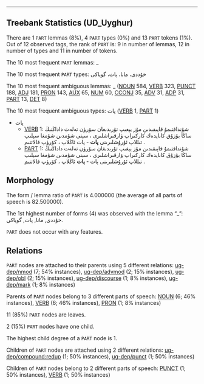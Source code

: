 

--------------------------------------------------------------------------------

## Treebank Statistics (UD_Uyghur)

There are 1 `PART` lemmas (8%), 4 `PART` types (0%) and 13 `PART` tokens (1%).
Out of 12 observed tags, the rank of `PART` is: 9 in number of lemmas, 12 in number of types and 11 in number of tokens.

The 10 most frequent `PART` lemmas: _

The 10 most frequent `PART` types:  خۇددى، مانا، پات، گوياكى

The 10 most frequent ambiguous lemmas: _ ([NOUN]() 584, [VERB]() 323, [PUNCT]() 188, [ADJ]() 181, [PRON]() 143, [AUX]() 65, [NUM]() 60, [CCONJ]() 35, [ADV]() 31, [ADP]() 31, [PART]() 13, [DET]() 8)

The 10 most frequent ambiguous types:  پات ([VERB]() 1, [PART]() 1)


* پات
  * [VERB]() 1: شۇنداقتىمۇ قاپىقىدىن مۇز يېغىپ تۇرىدىغان سۆرۈن تەلەت داداڭنىڭ ساڭا بۇزۇق كانايدەك كاركىراپ ۋارقىراشلىرى ، سېنى شۇمدىن شۇمغا سېلىپ تىللاپ ئۇرۇشلىرىنى <b>پات</b> - پات ئاڭلاپ ، كۆرۈپ قالاتتىم .
  * [PART]() 1: شۇنداقتىمۇ قاپىقىدىن مۇز يېغىپ تۇرىدىغان سۆرۈن تەلەت داداڭنىڭ ساڭا بۇزۇق كانايدەك كاركىراپ ۋارقىراشلىرى ، سېنى شۇمدىن شۇمغا سېلىپ تىللاپ ئۇرۇشلىرىنى پات - <b>پات</b> ئاڭلاپ ، كۆرۈپ قالاتتىم .

## Morphology

The form / lemma ratio of `PART` is 4.000000 (the average of all parts of speech is 82.500000).

The 1st highest number of forms (4) was observed with the lemma “_”: خۇددى, مانا, پات, گوياكى.

`PART` does not occur with any features.


## Relations

`PART` nodes are attached to their parents using 5 different relations: [ug-dep/nmod]() (7; 54% instances), [ug-dep/advmod]() (2; 15% instances), [ug-dep/obl]() (2; 15% instances), [ug-dep/discourse]() (1; 8% instances), [ug-dep/mark]() (1; 8% instances)

Parents of `PART` nodes belong to 3 different parts of speech: [NOUN]() (6; 46% instances), [VERB]() (6; 46% instances), [PRON]() (1; 8% instances)

11 (85%) `PART` nodes are leaves.

2 (15%) `PART` nodes have one child.

The highest child degree of a `PART` node is 1.

Children of `PART` nodes are attached using 2 different relations: [ug-dep/compound:redup]() (1; 50% instances), [ug-dep/punct]() (1; 50% instances)

Children of `PART` nodes belong to 2 different parts of speech: [PUNCT]() (1; 50% instances), [VERB]() (1; 50% instances)

